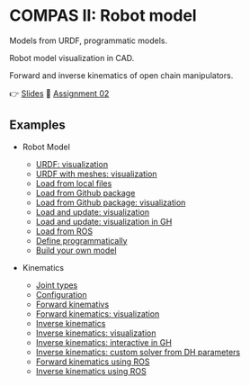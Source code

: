 # COMPAS II: Robot model

Models from URDF, programmatic models.

Robot model visualization in CAD.

Forward and inverse kinematics of open chain manipulators.

👉 [Slides](lecture_03.pdf)
📜 [Assignment 02](assignment_02/README.md)

## Examples

* Robot Model
  * [URDF: visualization](201_visualize_model_artist.py)
  * [URDF with meshes: visualization](202_visualize_model_with_meshes_artist.py)
  * [Load from local files](203_robot_from_local.py)
  * [Load from Github package](204_robot_from_github.py)
  * [Load from Github package: visualization](205_robot_from_github_artist.py)
  * [Load and update: visualization](206_robot_update_artist.py)
  * [Load and update: visualization in GH](207_robot_artist_grasshopper.ghx)
  * [Load from ROS](208_robot_from_ros.py)
  * [Define programmatically](209_define_programmatically.py)
  * [Build your own model](210_build_your_own_robot.py)

* Kinematics
  * [Joint types](211_joint_types.py)
  * [Configuration](212_configuration.py)
  * [Forward kinemativs](213_forward_kinematics.py)
  * [Forward kinematics: visualization](214_forward_kinematics_artist.py)
  * [Inverse kinematics](215_inverse_kinematics.py)
  * [Inverse kinematics: visualization](216_inverse_kinematics_artist.py)
  * [Inverse kinematics: interactive in GH](217_inverse_kinematics.ghx)
  * [Inverse kinematics: custom solver from DH parameters](218_inverse_kinematics_dh_params.py)
  * [Forward kinematics using ROS](307_forward_kinematics_ros_loader.py)
  * [Inverse kinematics using ROS](308_inverse_kinematics_ros_loader.py)
